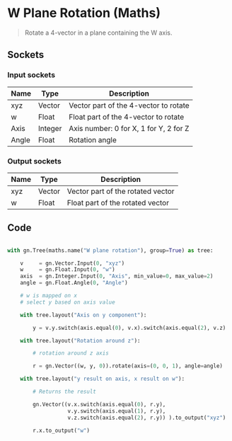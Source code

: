 # W Plane Rotation (Maths)

> Rotate a 4-vector in a plane containing the W axis.

## Sockets

### Input sockets

| Name        | Type        | Description                                                           |
| ----------- | ----------- | --------------------------------------------------------------------- |
| xyz         | Vector      | Vector part of the 4-vector to rotate                                 |
| w           | Float       | Float part of the 4-vector to rotate                                  |
| Axis        | Integer     | Axis number: 0 for X, 1 for Y, 2 for Z                                |
| Angle       | Float       | Rotation angle                                                        |

### Output sockets

| Name        | Type        | Description                                                           |
| ----------- | ----------- | --------------------------------------------------------------------- |
| xyz         | Vector      | Vector part of the rotated vector                                     |
| w           | Float       | Float part of the rotated vector                                      |

## Code

``` python

with gn.Tree(maths.name("W plane rotation"), group=True) as tree:

    v     = gn.Vector.Input(0, "xyz")
    w     = gn.Float.Input(0, "w")
    axis  = gn.Integer.Input(0, "Axis", min_value=0, max_value=2)
    angle = gn.Float.Angle(0, "Angle")

    # w is mapped on x
    # select y based on axis value

    with tree.layout("Axis on y component"):

        y = v.y.switch(axis.equal(0), v.x).switch(axis.equal(2), v.z)

    with tree.layout("Rotation around z"): 

        # rotation around z axis

        r = gn.Vector((w, y, 0)).rotate(axis=(0, 0, 1), angle=angle)

    with tree.layout("y result on axis, x result on w"):

        # Returns the result

        gn.Vector((v.x.switch(axis.equal(0), r.y),
                   v.y.switch(axis.equal(1), r.y),
                   v.z.switch(axis.equal(2), r.y)) ).to_output("xyz")

        r.x.to_output("w")

        
```

 
